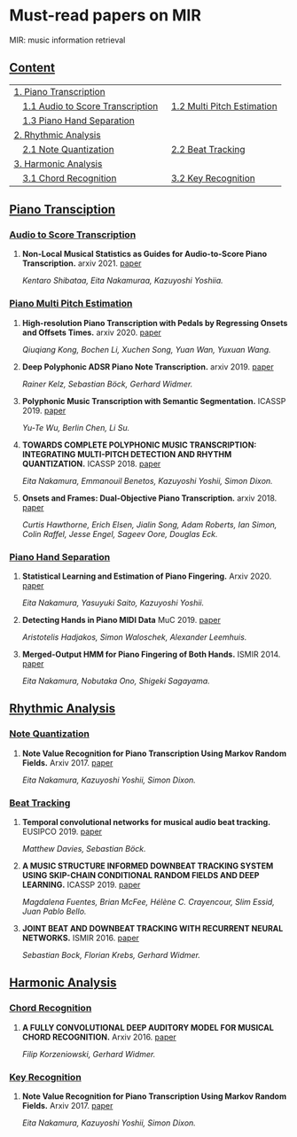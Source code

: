 # Must-read papers on MIR
MIR: music information retrieval


## [Content](#content)
<table>
<tr><td colspan="2"><a href="#piano-transcription">1. Piano Transcription</a></td></tr>
<tr>
    <td>&emsp;<a href="#audio-to-score-transcriptions">1.1 Audio to Score Transcription</a></td>
    <td>&ensp;<a href="#Piano-Multi-Pitch-Estimation">1.2 Multi Pitch Estimation</a></td>
</tr>   
<tr>
    <td>&emsp;<a href="#Piano-Hand-Separationn">1.3 Piano Hand Separation</a></td>
    <td></td>
</tr>   
<tr><td colspan="2"><a href="#Rhythmic-Analysis">2. Rhythmic Analysis</a></td></tr>
<tr>
    <td>&emsp;<a href="#Note-Quantization">2.1 Note Quantization</a></td>
    <td>&ensp;<a href="#Beat-Trackingn">2.2 Beat Tracking</a></td>
</tr>   
<tr><td colspan="2"><a href="#Harmonic-Analysis">3. Harmonic Analysis</a></td></tr>
<tr>
    <td>&emsp;<a href="#Chord-Recognition">3.1 Chord Recognition</a></td>
    <td>&ensp;<a href="#Key-Recognition">3.2 Key Recognition</a></td>
</tr>
</table>

## [Piano Transciption](#content) 

### [Audio to Score Transcription](#content)
1. **Non-Local Musical Statistics as Guides for Audio-to-Score Piano Transcription.** arxiv 2021. [paper](https://arxiv.org/pdf/2008.12710.pdf)

    *Kentaro Shibataa, Eita Nakamuraa, Kazuyoshi Yoshiia.* 
    

### [Piano Multi Pitch Estimation](#content)

1. **High-resolution Piano Transcription with Pedals by Regressing Onsets and Offsets Times.** arxiv 2020. [paper](https://arxiv.org/pdf/2010.01815.pdf)

    *Qiuqiang Kong, Bochen Li, Xuchen Song, Yuan Wan, Yuxuan Wang.* 
    
1. **Deep Polyphonic ADSR Piano Note Transcription.** arxiv 2019. [paper](https://arxiv.org/pdf/1906.09165.pdf)

    *Rainer Kelz, Sebastian Böck, Gerhard Widmer.* 
    
1. **Polyphonic Music Transcription with Semantic Segmentation.** ICASSP 2019. [paper](https://ieeexplore.ieee.org/document/8682605/)

    *Yu-Te Wu, Berlin Chen, Li Su.* 
    
1. **TOWARDS COMPLETE POLYPHONIC MUSIC TRANSCRIPTION: INTEGRATING MULTI-PITCH DETECTION AND RHYTHM QUANTIZATION.** ICASSP 2018. [paper](https://eita-nakamura.github.io/articles/AudioAndMIDITranscription_ICASSP2018.pdf)

    *Eita Nakamura, Emmanouil Benetos, Kazuyoshi Yoshii, Simon Dixon.* 
    
1. **Onsets and Frames: Dual-Objective Piano Transcription.** arxiv 2018. [paper](https://arxiv.org/pdf/1710.11153.pdf)

    *Curtis Hawthorne, Erich Elsen, Jialin Song, Adam Roberts, Ian Simon, Colin Raffel, Jesse Engel, Sageev Oore, Douglas Eck.* 



### [Piano Hand Separation](#content)

1. **Statistical Learning and Estimation of Piano Fingering.** Arxiv 2020. [paper](https://arxiv.org/pdf/1904.10237.pdf)

    *Eita Nakamura, Yasuyuki Saito, Kazuyoshi Yoshii.* 
    
    
1. **Detecting Hands in Piano MIDI Data** MuC 2019. [paper](http://www.cemfi.de/wp-content/papercite-data/pdf/hadjakos-2019-detectinghands.pdf)

    *Aristotelis Hadjakos, Simon Waloschek, Alexander Leemhuis.* 
    
    
1. **Merged-Output HMM for Piano Fingering of Both Hands.** ISMIR 2014. [paper](https://zenodo.org/record/1415152#.YK8zzKgzaUk)

    *Eita Nakamura, Nobutaka Ono, Shigeki Sagayama.* 


## [Rhythmic Analysis](#content) 


### [Note Quantization](#content)

1. **Note Value Recognition for Piano Transcription Using Markov Random Fields.** Arxiv 2017. [paper](https://arxiv.org/pdf/1703.08144.pdf)

    *Eita Nakamura, Kazuyoshi Yoshii, Simon Dixon.* 
    
    
### [Beat Tracking](#content)

1. **Temporal convolutional networks for musical audio beat tracking.** EUSIPCO 2019. [paper](http://telecom.inesctec.pt/~mdavies/pdfs/DaviesBoeck19-eusipco.pdf)

    *Matthew Davies, Sebastian Böck.* 

1. **A MUSIC STRUCTURE INFORMED DOWNBEAT TRACKING SYSTEM USING SKIP-CHAIN CONDITIONAL RANDOM FIELDS AND DEEP LEARNING.** ICASSP 2019. [paper](https://brianmcfee.net/papers/icassp2019_beat.pdf)

    *Magdalena Fuentes, Brian McFee, Hélène C. Crayencour, Slim Essid, Juan Pablo Bello.* 

1. **JOINT BEAT AND DOWNBEAT TRACKING WITH RECURRENT NEURAL NETWORKS.** ISMIR 2016. [paper](http://www.cp.jku.at/research/papers/Boeck_etal_ISMIR_2016.pdf)

    *Sebastian Bock, Florian Krebs, Gerhard Widmer.* 


## [Harmonic Analysis](#content) 

### [Chord Recognition](#content)

1. **A FULLY CONVOLUTIONAL DEEP AUDITORY MODEL FOR MUSICAL CHORD RECOGNITION.** Arxiv 2016. [paper](https://arxiv.org/pdf/1612.05082.pdf)

    *Filip Korzeniowski, Gerhard Widmer.* 


### [Key Recognition](#content)

1. **Note Value Recognition for Piano Transcription Using Markov Random Fields.** Arxiv 2017. [paper](https://arxiv.org/pdf/1703.08144.pdf)

    *Eita Nakamura, Kazuyoshi Yoshii, Simon Dixon.* 
